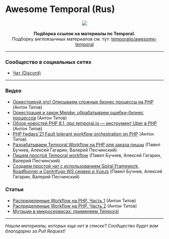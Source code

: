 Awesome Temporal (Rus)
====

<p align="center">
    <img src="https://temporal.io/images/og.png"><br><br>
    <strong>Подборка ссылок на материалы по Temporal.</strong><br>
    Подборку англоязычных материалов см. тут: <a href="https://github.com/temporalio/awesome-temporal">temporalio/awesome-temporal</a>
</p>

---

### Сообщество в социальных сетях
+ [Чат (Discord)](https://discord.com/channels/538114875570913290/812248381983817730)

----

### Видео
+ [Оркестрируй это! Описываем сложные бизнес процессы на PHP](https://youtu.be/0NCMEaFMj_M?si=NLa1fotbYWwrwAqk) (Антон Титов)
+ [Оркестрация и закон Мерфи: обрабатываем ошибки-бизнес процессов](https://www.youtube.com/watch?v=upL8o-OXYEc&ab_channel=PHPMinsk) (Антон Титов)
+ [Обзор новостей PHP 8.1, про temporal.io — инструмент Uber в PHP](https://www.youtube.com/live/3xhOWG8RzEY?si=4ranQEiRIDgrO_u9) (Антон Титов)
+ [PHP fwdays'21 Fault tolerant workflow orchestration on PHP](https://youtu.be/mNsjdTnanA4?si=SCc3bgD4hH0lDtuD) (Антон Титов)
+ [Разрабатываем Temporal Workflow на PHP для заказа пиццы](https://www.youtube.com/live/TG_XgyKHt10?si=LDaT2QSxlaGqXdMJ) (Павел Бучнев, Алексей Гагарин, Валерий Песчинский)
+ [Пишем простой Temporal workflow](https://www.youtube.com/live/nbVALh1JpTQ?si=_MF0UWk8_FI9Qe54) (Павел Бучнев, Алексей Гагарин, Валерий Песчинский)
+ [Создаем простой чат с использованием Spiral Framework, RoadRunner и Centrifugo WS сервер и VueJs](https://www.youtube.com/live/AR9aCQWwXmk?si=8UgGTSyvvD90sFBS) (Павел Бучнев, Алексей Гагарин, Валерий Песчинский)

### Статьи
+ [Распределенные Workflow на PHP. Часть 1](https://habr.com/ru/companies/oleg-bunin/articles/666154/) (Антон Титов)
+ [Распределенные Workflow на PHP. Часть 2](https://habr.com/ru/companies/oleg-bunin/articles/666158/) (Антон Титов)
+ [Мутации в микросервисах: применяем Temporal](https://habr.com/ru/articles/772084/)

----
*Нашли материалы, которых еще нет в списке? Сообщество будет вам благодарно за Pull Request!*
